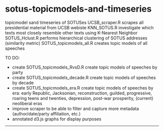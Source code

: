 sotus-topicmodels-and-timeseries
================================

topicmodel sand timeseries of SOTUSes
  UCSB_scraper.R                scrapes all presidential material from UCSB webiste
 	KNN_SOTUS.R 	                investigate which texts most closely resemble other texts using K-Nearest Neighbor
 	SOTUS_Hclust.R                performs hierarchical clustering of SOTUS addresses (similarity metric)
	SOTUS_topicmodels_all.R 	    creates topic models of all speeches
	
 TO DO:
  * create SOTUS_topicmodels_RvsD.R      create topic models of speeches by party
  * create SOTUS_topicmodels_decade.R    create topic models of speeches by decade
  * create SOTUS_topicmodels_era.R       create topic models of speeches by era: early Republic, Jacksonian,     reconstruction, guilded, progressive, roaring teens and twenties, depression, post-war prosperity, (current) neoliberal eras
  * improve scraper to be able to filter and capture more metadata (author/date/party affiliation, etc.)
  * annotated d3.js graphs for display purposes
----------------------------------------

	                               
	                               
	                             
	                               
	                               
